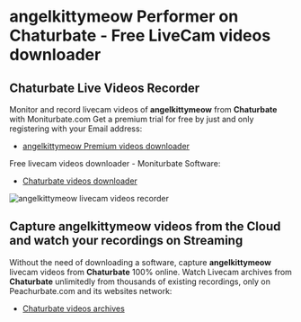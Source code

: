 # angelkittymeow Performer on Chaturbate - Free LiveCam videos downloader

## Chaturbate Live Videos Recorder

Monitor and record livecam videos of **angelkittymeow** from **Chaturbate** with Moniturbate.com
Get a premium trial for free by just and only registering with your Email address:
* [angelkittymeow Premium videos downloader](https://moniturbate.com/request-demo-licence-key.html)

Free livecam videos downloader - Moniturbate Software:
* [Chaturbate videos downloader](https://moniturbate.com/moniturbate-download-software.html)

![angelkittymeow livecam videos recorder](https://peachurnet.com/templates/moniturbate-software.png)


## Capture angelkittymeow videos from the Cloud and watch your recordings on Streaming

Without the need of downloading a software, capture **angelkittymeow** livecam videos from **Chaturbate** 100% online.
Watch Livecam archives from **Chaturbate** unlimitedly from thousands of existing recordings, only on Peachurbate.com and its websites network:
* [Chaturbate videos archives](https://peachurnet.com/)